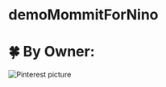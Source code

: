# demoMommitForNino
# 🍀 By Owner:
<img src="https://pbs.twimg.com/media/GHKmplda4AAEoXv?format=jpg&name=large" alt="Pinterest picture">
